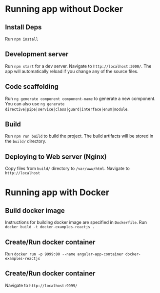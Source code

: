 # Running app without Docker

## Install Deps
Run `npm install`


## Development server
Run `npm start` for a dev server. Navigate to `http://localhost:3000/`. The app will automatically reload if you change any of the source files.


## Code scaffolding
Run `ng generate component component-name` to generate a new component. You can also use `ng generate directive|pipe|service|class|guard|interface|enum|module`.


## Build
Run `npm run build` to build the project. The build artifacts will be stored in the `build/` directory.


## Deploying to Web server (Nginx)
Copy files from `build/` directory to `/var/www/html`. Navigate to `http://localhost`



# Running app with Docker

## Build docker image
Instructions for building docker image are specified in `Dockerfile`. Run `docker build -t docker-examples-reactjs .`


## Create/Run docker container
Run `docker run -p 9999:80 --name angular-app-container docker-examples-reactjs`


## Create/Run docker container
Navigate to `http://localhost:9999/`